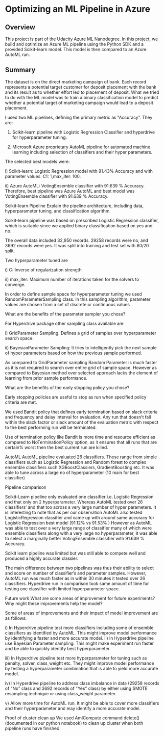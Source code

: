 # Optimizing an ML Pipeline in Azure

## Overview
This project is part of the Udacity Azure ML Nanodegree.
In this project, we build and optimize an Azure ML pipeline using the Python SDK and a provided Scikit-learn model.
This model is then compared to an Azure AutoML run.

## Summary
The dataset is on the direct marketing campaign of bank. Each record represents a potential target customer for deposit placement with the bank and its result as to whether effort led to placement of deposit. What we tried to do with the ML model was to train a binary classification model to predict whether a potential target of marketing campaign would lead to a deposit placement. 

I used two ML pipelines, defining the primary metric as "Accuracy". They are:

1) Scikit-learn pipeline with Logistic Regression Classifier and hyperdrive for hyperparameter tuning.

2) Microsoft Azure proprietary AutoML pipeline for automated machine learning including selection of classifiers and their hyper parameters.

The selected best models were:

i) Scikit-learn: Logistic Regression model with 91.43% Accuracy and with parameter values: C1: 1,max_iter: 100.

ii) Azure AutoML: VotingEnsemble classifier with 91.639 % Accuracy. Therefore, best pipeline was Azure AutoML and best model was VotingEnsemble classifier with 91.639 % Accuracy.

Scikit-learn Pipeline
Explain the pipeline architecture, including data, hyperparameter tuning, and classification algorithm.

Scikit-learn pipeline was based on prescribed Logistic Regression classifier, which is suitable since we applied binary classification based on yes and no.

The overall data included 32,950 records. 29258 records were no, and 3692 records were yes. It was split into training and test set with 80/20 split.

Two hyperparameter tuned are

i) C: Inverse of regularization strength

ii) max_iter: Maximum number of iterations taken for the solvers to converge.

In order to define sample space for hyperparameter tuning we used RandomParameterSampling class. In this sampling algorithm, parameter values are chosen from a set of discrete or continuous values

What are the benefits of the parameter sampler you chose?

For Hyperdrive package other sampling class available are

i) GridParameter Sampling: Defines a grid of samples over hyperparameter search space.

ii) BayesianParameter Sampling: It tries to intelligently pick the next sample of hyper parameters based on how the previous sample performed.

As compared to GridParameter sampling Random Parameter is much faster as it is not required to search over entire grid of sample space. However as compared to Bayesian method over selected approach lacks the element of learning from prior sample performance.

What are the benefits of the early stopping policy you chose?

Early stopping policies are useful to stop as run when specified policy criteria are met.

We used Bandit policy that defines early termination based on slack criteria and frequency and delay interval for evaluation. Any run that doesn't fall within the slack factor or slack amount of the evaluation metric with respect to the best performing run will be terminated.

Use of termination policy like Bandit is more time and resource efficient as compared to NoTerminationPolicy option, as it ensures that all runs that are certain% worst then the best current run are killed.

AutoML
AutoML pipeline evaluated 26 classifiers. These range from simple classifiers such as Logistic Regression and Random forest to complex ensemble classifiers such XGBoostClassiers, GradientBoosting etc. It was able to tune across a large no of hyperparameter (10 main for best classifier)

Pipeline comparison

Scikit-Learn pipeline only evaluated one classifier i.e. Logistic Regression and that only on 2 hyperparameter. Whereas AutoML tested over 26 classifiers’ and that too across a very large number of hyper parameters. It is interesting to note that as per our observation AutoML also tested LogisticRegression classifier and came up with around same accuracy for Logistic Regression best model (91.12% vs 91.53% ) However as AutoML was able to test over a very large range of classifier many of which were ensemble classifiers along with a very large no hyperparameter, it was able to select a marginally better VotingEnsemble classifier with 91.639 % Accuracy.

Scikit learn pipeline was limited but was still able to compete well and produced a highly accurate classier.

The main difference between two pipelines was thus their ability to select and score on number of classifier’s and parameter samples. However, AutoML run was much faster as in within 30 minutes it tested over 26 classifiers. Hyperdrive run in comparison took same amount of time for testing one classifier with limited hyperparameter space.

Future work
What are some areas of improvement for future experiments? Why might these improvements help the model?

Some of areas of improvements and their impact of model improvement are as follows:

i) In Hyperdrive pipeline test more classifiers including some of ensemble classifiers as identified by AutoML. This might improve model performance by identifying a faster and more accurate model. ii) In Hyperdrive pipeline use Bayesian Parameter sampling: This might make experiment run faster and be able to quickly identify best hyperparameter.

iii) In Hyperdrive pipeline test more hyperparameter for tuning such as penalty, solver, class_weight etc. They might improve model performance by testing a hyperparameter combination that is able to yield more accurate model.

iv) In Hyperdrive pipeline to address class imbalance in data (29258 records of "No" class and 3692 records of "Yes" class) by either using SMOTE resampling technique or using class_weight parameter.

v) Allow more time for AutoML run. It might be able to cover more classifiers and their hyperparameter and may identify a more accurate model.

Proof of cluster clean up
We used AmlCompute command delete() (documented in our python notebook) to clean up cluster when both pipeline runs have finished.

